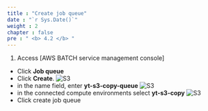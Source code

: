 ```yaml
---
title : "Create job queue"
date : "`r Sys.Date()`"
weight : 2
chapter : false
pre : " <b> 4.2 </b> "
---
```




1. Access [AWS BATCH service management console]
  + Click **Job queue**
  + Click **Create**.
![S3](/images/4.s3/CreateJobQueue.png)
  + in the name field, enter **yt-s3-copy-queue**
![S3](/images/4.s3/NameJobQueue.png)
  + in the connected compute environments select **yt-s3-copy**
![S3](/images/4.s3/ConnectComputeEnvironments.png)
  + Click create job queue
